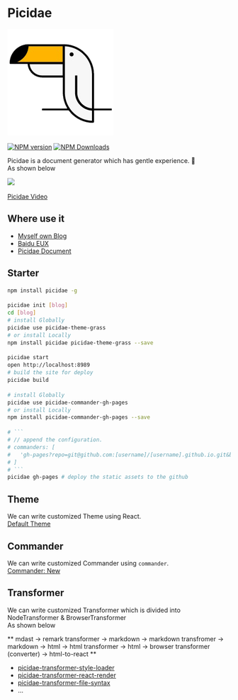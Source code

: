 # Picidae

![](./logo/picidae-2x.png)

<!--[![build status](https://img.shields.io/travis/picidaejs/picidae/master.svg?style=flat-square)](https://travis-ci.org/picidaejs/picidae)-->
<!--[![Test coverage](https://img.shields.io/codecov/c/github/picidaejs/picidae.svg?style=flat-square)](https://codecov.io/github/picidaejs/picidae?branch=master)-->
[![NPM version](https://img.shields.io/npm/v/picidae.svg?style=flat-square)](https://www.npmjs.com/package/picidae)
[![NPM Downloads](https://img.shields.io/npm/dm/picidae.svg?style=flat-square&maxAge=43200)](https://www.npmjs.com/package/picidae)

Picidae is a document generator which has gentle experience. :dash:  
As shown below

![](https://i.loli.net/2017/11/07/5a01c6630dc5f.jpg)

[Picidae Video](https://picidaejs.github.io/picidaejs/public)

## Where use it
- [Myself own Blog](https://imcuttle.github.io/)
- [Baidu EUX](https://be-fe.github.io/picidae-theme-eux-blog/)
- [Picidae Document](https://picidaejs.github.io/picidaejs/)

## Starter

````bash
npm install picidae -g

picidae init [blog]
cd [blog]
# install Globally
picidae use picidae-theme-grass
# or install Locally
npm install picidae picidae-theme-grass --save

picidae start
open http://localhost:8989
# build the site for deploy
picidae build

# install Globally
picidae use picidae-commander-gh-pages
# or install Locally
npm install picidae-commander-gh-pages --save

# ```
# // append the configuration.
# commanders: [
#   'gh-pages?repo=git@github.com:[username]/[username].github.io.git&branch=master&remote=origin'
# ]
# ```
picidae gh-pages # deploy the static assets to the github
````

## Theme

We can write customized Theme using React.  
[Default Theme](./theme)

## Commander

We can write customized Commander using `commander`.  
[Commander: New](commanders/gh-pages)

## Transformer

We can write customized Transformer which is divided into NodeTransformer & BrowserTransformer  
As shown below

** mdast -> remark transformer -> markdown -> markdown transfromer -> markdown -> html -> html transformer -> html -> browser transformer (converter) -> html-to-react **

- [picidae-transformer-style-loader](https://github.com/picidaejs/picidae-transformer-style-loader)  
- [picidae-transformer-react-render](https://github.com/picidaejs/picidae-transformer-react-render)  
- [picidae-transformer-file-syntax](https://github.com/picidaejs/picidae-transformer-file-syntax)  
- ...

